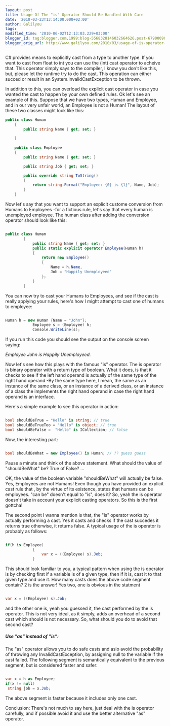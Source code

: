 ```yaml
---
layout: post
title: Usage Of The "is" Operator Should Be Handled With Care
date: '2010-03-23T13:14:00.000+02:00'
author: Galilyou
tags: 
modified_time: '2010-06-02T12:13:03.229+03:00'
blogger_id: tag:blogger.com,1999:blog-5568328146032664626.post-6790009086968412079
blogger_orig_url: http://www.galilyou.com/2010/03/usage-of-is-operator-should-be-handled.html
---
```


C# provides means to explicitly cast from a type to another type. If you want to cast from float to int you can use the (int) cast operator to acheive that. This operator simply says to the compiler, I know you don't like this, but, please let the runtime try to do the cast. This operation can either succed or result in an System.InvalidCastException to be thrown. 

In addition to this, you can overload the explicit cast operator in case you wanted the cast to happen by your own defined rules. Ok let's see an example of this. Suppose that we have two types, Human and Employee, and in our very unfair world, an Employee is not a Human! The layout of these two classes might look like this: 

``` csharp
public class Human 
    {
        public string Name { get; set; }       

    }
    
    public class Employee 
    {
        public string Name { get; set; }

        public string Job { get; set; }

        public override string ToString()
        {
            return string.Format("Employee: {0} is {1}", Name, Job);
        }
    }
```

Now let's say that you want to support an explicit custome conversion from Humans to Employees -for a fictious rule, let's say that every human is unemployed employee. The human class after adding the conversion operator should look like this: 

```csharp

public class Human
        {
            public string Name { get; set; }
            public static explicit operator Employee(Human h)
            {
                return new Employee()
                {
                    Name = h.Name,
                    Job = "Happily Unemployeed"
                };
            }
        } 
```

You can now try to cast your Humans to Employees, and see if the cast is really applying your rules, here's how I might attempt to cast one of humans to employee: 

``` csharp

Human h = new Human {Name = "John"}; 
            Employee s = (Employee) h;
            Console.WriteLine(s);
```

If you run this code you should see the output on the console screen saying: 

*Employee John is Happily Unemployeed.*

Now let's see how this plays with the famous "is" operator. The is operator is binary operator with a return type of boolean. What it does, is that it checks to see if the left hand operand is actually of the same type of the right hand operand -By the same type here, I mean, the same as an instance of the same class, or an instance of a derived class, or an instance of a class the implements the right hand operand in case the right hand operand is an interface. 

Here's a simple example to see this operator in action: 

```csharp

bool shouldBeTrue = "Hello" is string; // true
bool shouldBeTrueToo = "Hello" is object; // true
bool shouldBeFalse =  "Hello" is ICollection; // false
```

Now, the interesting part: 

```csharp

bool shouldBeWhat = new Employee() is Human; // ?? guess guess

```

Pause a minute and think of the above statement. What should the value of "shouldBeWhat" be? True of False? ... 

OK, the value of the boolean variable "shouldBeWhat" will actually be false. Yes, Employees are not Humans! Even though you have provided an explicit cast rule that , by the virtue of its existence, states that humans can be employees. "can be" doesn't equal to "is", does it? So, yeah the is operator doesn't take in account your explicit casting operators. So this is the first gottcha! 

The second point I wanna mention is that, the "is" operator works by actually performing a cast. Yes it casts and checks if the cast succedes it returns true otherwise, it returns false. A typical usage of the is operator is probably as follows: 

```csharp

if(h is Employee)
            {
                var x = ((Employee) s).Job;
            }
```

This should look familiar to you, a typical pattern when using the is operator is by checking first if a variable is of a given type, then if it is, cast it to that given type and use it. How many casts does the above code segment contain? 2 is the answer! Yes two, one is obvious in the statment

```csharp

var x = ((Employee) s).Job; 

```
and the other one is, yeah you guessed it, the cast performed by the is operator. This is not very ideal, as it simply, adds an overhead of a second cast which should is not necessary. So, what should you do to avoid that second cast?

##### Use "as" instead of "is":

The "as" operator allows you to do safe casts and aslo avoid the probability of throwing any InvalidCastException, by assigning null to the variable if the cast failed. The following segment is semantically equivalent to the previous segment, but is considered faster and safer:

```csharp

var x = h as Employee;
if(x != null)
 string job = x.Job;

```

The above segment is faster because it includes only one cast. 

Conclusion: 
There's not much to say here, just deal with the is operator carefully, and if possible avoid it and use the better alternative "as" operator.